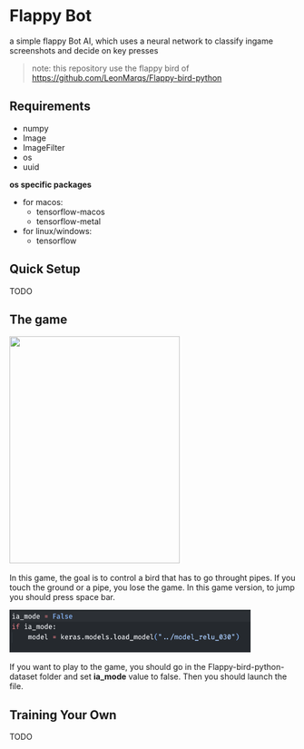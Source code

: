 # Flappy Bot

a simple flappy Bot AI, which uses a neural network to classify ingame screenshots and decide on key presses

> note: this repository use the flappy bird of https://github.com/LeonMarqs/Flappy-bird-python

## Requirements

- numpy
- Image
- ImageFilter
- os
- uuid

**os specific packages**
- for macos:
  - tensorflow-macos
  - tensorflow-metal
- for linux/windows:
  - tensorflow

## Quick Setup

TODO

## The game

<img src="img/game_exemple.gif" width="300px" height="400px">

In this game, the goal is to control a bird that has to go throught pipes. If you touch the ground or a pipe, you lose the game. In this game version, to jump you should press space bar. 

<img src="img/set_ia-mode_false.png" width="425px" height="75px">

If you want to play to the game, you should go in the Flappy-bird-python-dataset folder and set **ia_mode** value to false. Then you should launch the file.



## Training Your Own

TODO
